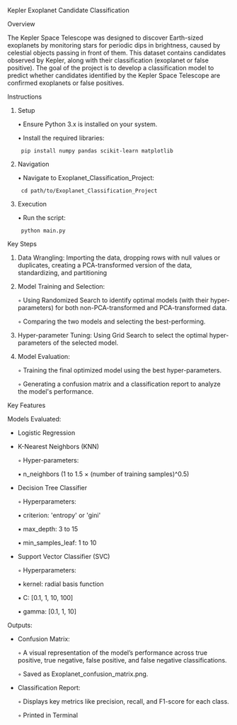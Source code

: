 Kepler Exoplanet Candidate Classification

Overview

The Kepler Space Telescope was designed to discover Earth-sized exoplanets by monitoring stars for periodic dips in brightness, caused by celestial objects passing in front of them. This dataset contains candidates observed by Kepler, along with their classification (exoplanet or false positive).
The goal of the project is to develop a classification model to predict whether candidates identified by the Kepler Space Telescope are confirmed exoplanets or false positives.

Instructions
1. Setup

	•	Ensure Python 3.x is installed on your system.

	•	Install the required libraries:

        pip install numpy pandas scikit-learn matplotlib

2. Navigation

	•	Navigate to Exoplanet_Classification_Project:

        cd path/to/Exoplanet_Classification_Project

3. Execution

	•	Run the script:

        python main.py


Key Steps

1.	Data Wrangling: Importing the data, dropping rows with null values or duplicates, creating a PCA-transformed version of the data, standardizing, and partitioning
 
2. 	Model Training and Selection:
 
	  ◦	Using Randomized Search to identify optimal models (with their hyper-parameters) for both non-PCA-transformed and PCA-transformed data.
   
	  ◦	Comparing the two models and selecting the best-performing.
   
3.  Hyper-parameter Tuning: Using Grid Search to select the optimal hyper-parameters of the selected model.
 
4. 	Model Evaluation:
 
	  ◦	Training the final optimized model using the best hyper-parameters.
 
	  ◦	Generating a confusion matrix and a classification report to analyze the model's performance.

Key Features

Models Evaluated:

- Logistic Regression

- K-Nearest Neighbors (KNN)

  ◦	Hyper-parameters:
  
	 ▪	n_neighbors (1 to 1.5 × (number of training samples)^0.5)
       
- Decision Tree Classifier

  ◦	Hyperparameters:

    ▪	criterion: 'entropy' or 'gini'
  
    ▪	 max_depth: 3 to 15

    ▪	 min_samples_leaf: 1 to 10
  
- Support Vector Classifier (SVC)

  ◦	Hyperparameters:

    ▪	kernel: radial basis function

    ▪	C: [0.1, 1, 10, 100]

    ▪	gamma: [0.1, 1, 10]

Outputs:

- Confusion Matrix:
    
  ◦	A visual representation of the model’s performance across true positive, true negative, false positive, and false negative classifications.
	  
  ◦	Saved as Exoplanet_confusion_matrix.png.

- Classification Report:

  ◦	Displays key metrics like precision, recall, and F1-score for each class.

  ◦	Printed in Terminal

